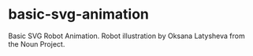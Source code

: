 # basic-svg-animation
Basic SVG Robot Animation.
Robot illustration by Oksana Latysheva from the Noun Project.
